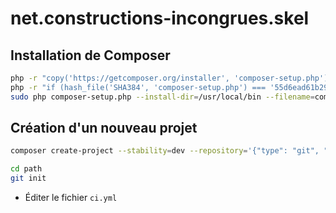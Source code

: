 # net.constructions-incongrues.skel

## Installation de Composer

```bash
php -r "copy('https://getcomposer.org/installer', 'composer-setup.php');"
php -r "if (hash_file('SHA384', 'composer-setup.php') === '55d6ead61b29c7bdee5cccfb50076874187bd9f21f65d8991d46ec5cc90518f447387fb9f76ebae1fbbacf329e583e30') { echo 'Installer verified'; } else { echo 'Installer corrupt'; unlink('composer-setup.php'); } echo PHP_EOL;"
sudo php composer-setup.php --install-dir=/usr/local/bin --filename=composer
```

## Création d'un nouveau projet

```bash
composer create-project --stability=dev --repository='{"type": "git", "url": "git@github.com:constructions-incongrues/ananas-build-toolkit.git"}' constructionsincongrues/net.constructions-incongrues.skel path
```

```bash
cd path
git init
```
- Éditer le fichier `ci.yml`
